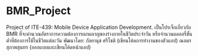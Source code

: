 # BMR_Project
Project of ITE-439: Mobile Device Application Development.
เป็นโปรเจ็กเกี่ยวกับ BMR ที่จะคำนวณอัตราการความต้องการเผาผลาญของร่างกายในชีวิตประจำวัน หรือจำนวนแคลอรี่ขั้นต่ำที่ต้องการใช้ในชีวิตแต่ละวัน
พัฒนาโดย:
กัลยานุช ศรีโชติ (เขียนโค้ดการทำงานของตัวแอป)
ณอมร สุภาพสุนทร (ออกแบบและเขียนโค้ดหน้าแอป)
